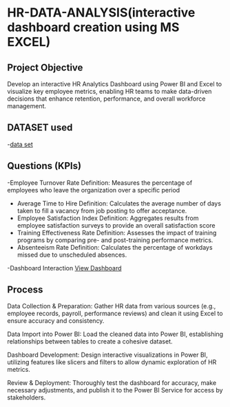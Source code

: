 # HR-DATA-ANALYSIS(interactive dashboard creation using MS EXCEL)
## Project Objective
Develop an interactive HR Analytics Dashboard using Power BI and Excel to visualize key employee metrics, enabling HR teams to make data-driven decisions that enhance retention, performance, and overall workforce management.

## DATASET used
-<a href="https://github.com/nivedita371/-HR-Data--Analysis--Dashboard/blob/main/HR_Analytics.csv">data set</a>

## Questions (KPIs)
-Employee Turnover Rate
Definition: Measures the percentage of employees who leave the organization over a specific period
- Average Time to Hire
Definition: Calculates the average number of days taken to fill a vacancy from job posting to offer acceptance.
- Employee Satisfaction Index
Definition: Aggregates results from employee satisfaction surveys to provide an overall satisfaction score
- Training Effectiveness Rate
Definition: Assesses the impact of training programs by comparing pre- and post-training performance metrics.
- Absenteeism Rate
Definition: Calculates the percentage of workdays missed due to unscheduled absences.

-Dashboard Interaction <a href = "https://github.com/nivedita371/-HR-Data--Analysis--Dashboard/blob/4e921a1fdececc319ad3655ed0a663dd08523287/HR%20data%20analysis.png">View Dashboard</a>
## Process
Data Collection & Preparation: Gather HR data from various sources (e.g., employee records, payroll, performance reviews) and clean it using Excel to ensure accuracy and consistency.

Data Import into Power BI: Load the cleaned data into Power BI, establishing relationships between tables to create a cohesive dataset.

Dashboard Development: Design interactive visualizations in Power BI, utilizing features like slicers and filters to allow dynamic exploration of HR metrics.

Review & Deployment: Thoroughly test the dashboard for accuracy, make necessary adjustments, and publish it to the Power BI Service for access by stakeholders.

